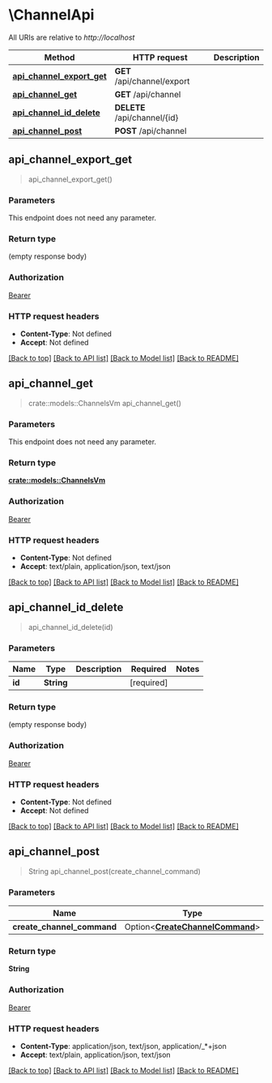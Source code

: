 # \ChannelApi

All URIs are relative to *http://localhost*

Method | HTTP request | Description
------------- | ------------- | -------------
[**api_channel_export_get**](ChannelApi.md#api_channel_export_get) | **GET** /api/channel/export | 
[**api_channel_get**](ChannelApi.md#api_channel_get) | **GET** /api/channel | 
[**api_channel_id_delete**](ChannelApi.md#api_channel_id_delete) | **DELETE** /api/channel/{id} | 
[**api_channel_post**](ChannelApi.md#api_channel_post) | **POST** /api/channel | 



## api_channel_export_get

> api_channel_export_get()


### Parameters

This endpoint does not need any parameter.

### Return type

 (empty response body)

### Authorization

[Bearer](../README.md#Bearer)

### HTTP request headers

- **Content-Type**: Not defined
- **Accept**: Not defined

[[Back to top]](#) [[Back to API list]](../README.md#documentation-for-api-endpoints) [[Back to Model list]](../README.md#documentation-for-models) [[Back to README]](../README.md)


## api_channel_get

> crate::models::ChannelsVm api_channel_get()


### Parameters

This endpoint does not need any parameter.

### Return type

[**crate::models::ChannelsVm**](ChannelsVm.md)

### Authorization

[Bearer](../README.md#Bearer)

### HTTP request headers

- **Content-Type**: Not defined
- **Accept**: text/plain, application/json, text/json

[[Back to top]](#) [[Back to API list]](../README.md#documentation-for-api-endpoints) [[Back to Model list]](../README.md#documentation-for-models) [[Back to README]](../README.md)


## api_channel_id_delete

> api_channel_id_delete(id)


### Parameters


Name | Type | Description  | Required | Notes
------------- | ------------- | ------------- | ------------- | -------------
**id** | **String** |  | [required] |

### Return type

 (empty response body)

### Authorization

[Bearer](../README.md#Bearer)

### HTTP request headers

- **Content-Type**: Not defined
- **Accept**: Not defined

[[Back to top]](#) [[Back to API list]](../README.md#documentation-for-api-endpoints) [[Back to Model list]](../README.md#documentation-for-models) [[Back to README]](../README.md)


## api_channel_post

> String api_channel_post(create_channel_command)


### Parameters


Name | Type | Description  | Required | Notes
------------- | ------------- | ------------- | ------------- | -------------
**create_channel_command** | Option<[**CreateChannelCommand**](CreateChannelCommand.md)> |  |  |

### Return type

**String**

### Authorization

[Bearer](../README.md#Bearer)

### HTTP request headers

- **Content-Type**: application/json, text/json, application/_*+json
- **Accept**: text/plain, application/json, text/json

[[Back to top]](#) [[Back to API list]](../README.md#documentation-for-api-endpoints) [[Back to Model list]](../README.md#documentation-for-models) [[Back to README]](../README.md)

